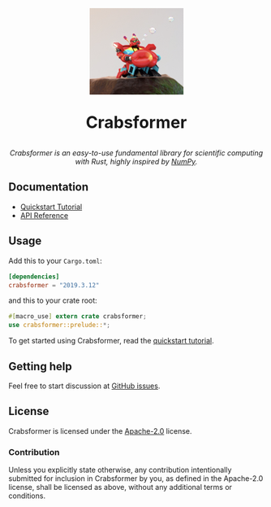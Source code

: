 <p align="center">
  <img alt="Crabsformer. Larva Island S01E06" src="crabsformer.png">
  <p align="center" style="font-size:32px;"><b>Crabsformer</b></p>
  <p align="center">
    <i>
    Crabsformer is an easy-to-use fundamental library for
    scientific computing with Rust, highly inspired by
    <a href="http://www.numpy.org/">NumPy</a>.
    </i>
  </p>
</p>

## Documentation
- [Quickstart Tutorial][quickstart tutorial]
- [API Reference]

[NumPy]: http://www.numpy.org/
[API Reference]: https://docs.rs/crabsformer

## Usage
Add this to your `Cargo.toml`:

```toml
[dependencies]
crabsformer = "2019.3.12"
```

and this to your crate root:

```rust
#[macro_use] extern crate crabsformer;
use crabsformer::prelude::*;
```

To get started using Crabsformer, read the [quickstart tutorial].

[quickstart tutorial]:  https://docs.rs/crabsformer#quickstart-tutorial

## Getting help
Feel free to start discussion at [GitHub issues].

[Github issues]: https://github.com/pyk/crabsformer/issues/new/choose

## License
Crabsformer is licensed under the [Apache-2.0](./LICENSE) license.

### Contribution
Unless you explicitly state otherwise, any contribution intentionally
submitted for inclusion in Crabsformer by you, as defined in the Apache-2.0
license, shall be licensed as above, without
any additional terms or conditions.
